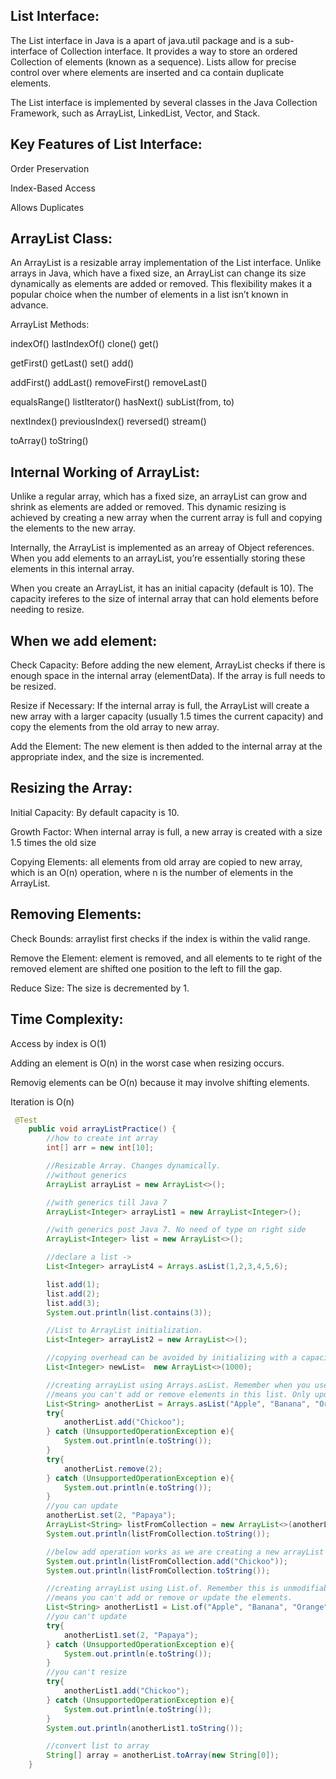 ## List Interface:

The List interface in Java is a apart of java.util package and is a sub-interface of Collection interface. It provides a way to store an ordered Collection of elements (known as a sequence). Lists allow for precise control over where elements are inserted and ca contain duplicate elements.

The List interface is implemented by several classes in the Java Collection Framework, such as ArrayList, LinkedList, Vector, and Stack.

## Key Features of List Interface:

Order Preservation

Index-Based Access

Allows Duplicates

## ArrayList Class:

An ArrayList is a resizable array implementation of the List interface. Unlike arrays in Java, which have a fixed size, an ArrayList can change its size dynamically as elements are added or removed. This flexibility makes it a popular choice when the number of elements in a list isn’t known in advance.

ArrayList Methods:

indexOf()         lastIndexOf()           clone()             get()

getFirst()         getLast()                   set()                  add()

addFirst()        addLast()                  removeFirst()  removeLast()

equalsRange() listIterator()             hasNext()         subList(from, to)

nextIndex()      previousIndex()       reversed()        stream()

toArray()          toString()

## Internal Working of ArrayList:

Unlike a regular array, which has a fixed size, an arrayList can grow and shrink as elements are added or removed. This dynamic resizing is achieved by creating a new array when the current array is full and copying the elements to the new array.

Internally, the ArrayList is implemented as an arreay of Object references.  When you add elements to an arrayList, you’re essentially storing these elements in this internal array.

When you create an ArrayList, it has an initial capacity (default is 10). The capacity ireferes to the size of internal array that can hold elements before needing to resize.

## When we add element:

Check Capacity: Before adding the new element, ArrayList checks if there is enough space in the internal array (elementData). If the array is full needs to be resized.

Resize if Necessary: If the internal array is full, the ArrayList will create a new array with a larger capacity (usually 1.5 times the current capacity) and copy the elements from the old array to new array.

Add the Element: The new element is then added to the internal array at the appropriate index, and the size is incremented.

## Resizing the Array:

Initial Capacity: By default capacity is 10.

Growth Factor: When internal array is full, a new array is created with a size 1.5 times the old size

Copying Elements: all elements from old array are copied to new array, which is an O(n) operation, where n is the number of elements in the ArrayList.

## Removing Elements:

Check Bounds: arraylist first checks if the index is within the valid range.

Remove the Element: element is removed, and all elements to te right of the removed element are shifted one position to the left to fill the gap.

Reduce Size: The size is decremented by 1.

## Time Complexity:

Access by index is O(1)

Adding an element is O(n) in the worst case when resizing occurs.

Removig elements can be O(n) because it may involve shifting elements.

Iteration is O(n)

```java
 @Test
    public void arrayListPractice() {
        //how to create int array
        int[] arr = new int[10];

        //Resizable Array. Changes dynamically.
        //without generics
        ArrayList arrayList = new ArrayList<>();

        //with generics till Java 7
        ArrayList<Integer> arrayList1 = new ArrayList<Integer>();

        //with generics post Java 7. No need of type on right side
        ArrayList<Integer> list = new ArrayList<>();

        //declare a list ->
        List<Integer> arrayList4 = Arrays.asList(1,2,3,4,5,6);

        list.add(1);
        list.add(2);
        list.add(3);
        System.out.println(list.contains(3));

        //List to ArrayList initialization.
        List<Integer> arrayList2 = new ArrayList<>();

        //copying overhead can be avoided by initializing with a capacity upfront.
        List<Integer> newList=  new ArrayList<>(1000);

        //creating arrayList using Arrays.asList. Remember when you use asList, it is an fixed sized list.
        //means you can't add or remove elements in this list. Only update elements if you want.
        List<String> anotherList = Arrays.asList("Apple", "Banana", "Orange");
        try{
            anotherList.add("Chickoo");
        } catch (UnsupportedOperationException e){
            System.out.println(e.toString());
        }
        try{
            anotherList.remove(2);
        } catch (UnsupportedOperationException e){
            System.out.println(e.toString());
        }
        //you can update
        anotherList.set(2, "Papaya");
        ArrayList<String> listFromCollection = new ArrayList<>(anotherList);
        System.out.println(listFromCollection.toString());

        //below add operation works as we are creating a new arrayList completely above.
        System.out.println(listFromCollection.add("Chickoo"));
        System.out.println(listFromCollection.toString());

        //creating arrayList using List.of. Remember this is unmodifiable list.
        //means you can't add or remove or update the elements.
        List<String> anotherList1 = List.of("Apple", "Banana", "Orange");
        //you can't update
        try{
            anotherList1.set(2, "Papaya");
        } catch (UnsupportedOperationException e){
            System.out.println(e.toString());
        }
        //you can't resize
        try{
            anotherList1.add("Chickoo");
        } catch (UnsupportedOperationException e){
            System.out.println(e.toString());
        }
        System.out.println(anotherList1.toString());

        //convert list to array
        String[] array = anotherList.toArray(new String[0]);
    }
```